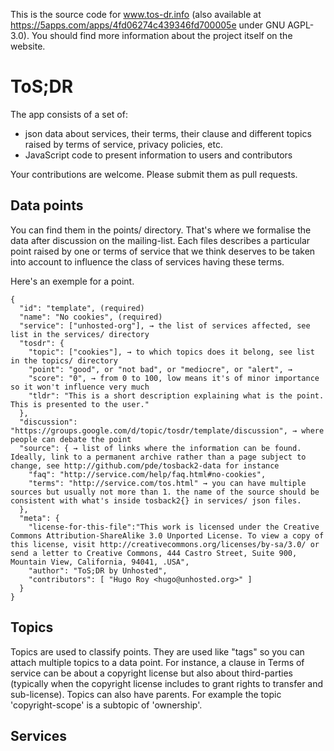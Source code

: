 This is the source code for www.tos-dr.info (also available at
https://5apps.com/apps/4fd06274c439346fd700005e under GNU AGPL-3.0). You should
find more information about the project itself on the website.

# ToS;DR

The app consists of a set of:
+ json data about services, their terms, their clause and different topics
raised by terms of service, privacy policies, etc. 
+ JavaScript code to present information to users and contributors

Your contributions are welcome. Please submit them as pull requests. 

## Data points 

You can find them in the points/ directory. That's where we formalise the data
after discussion on the mailing-list. Each files describes a particular point raised by
one or terms of service that we think deserves to be taken into account to
influence the class of services having these terms.

Here's an exemple for a point.

	{
	  "id": "template", (required)
	  "name": "No cookies", (required)
	  "service": ["unhosted-org"], → the list of services affected, see list in the services/ directory
	  "tosdr": {
	  	"topic": ["cookies"], → to which topics does it belong, see list in the topics/ directory
	  	"point": "good", or "not bad", or "mediocre", or "alert", →
	  	"score": "0", → from 0 to 100, low means it's of minor importance so it won't influence very much
	  	"tldr": "This is a short description explaining what is the point. This is presented to the user."
	  },
	  "discussion": "https://groups.google.com/d/topic/tosdr/template/discussion", → where people can debate the point
	  "source": { → list of links where the information can be found. Ideally, link to a permanent archive rather than a page subject to change, see http://github.com/pde/tosback2-data for instance
	  	"faq": "http://service.com/help/faq.html#no-cookies",
	  	"terms": "http://service.com/tos.html" → you can have multiple sources but usually not more than 1. the name of the source should be consistent with what's inside tosback2{} in services/ json files. 
	  },
	  "meta": {
	  	"license-for-this-file":"This work is licensed under the Creative Commons Attribution-ShareAlike 3.0 Unported License. To view a copy of this license, visit http://creativecommons.org/licenses/by-sa/3.0/ or send a letter to Creative Commons, 444 Castro Street, Suite 900, Mountain View, California, 94041, .USA",
	  	"author": "ToS;DR by Unhosted",
	  	"contributors": [ "Hugo Roy <hugo@unhosted.org>" ]
	  }
	}

## Topics

Topics are used to classify points. They are used like "tags" so you can attach
multiple topics to a data point. For instance, a clause in Terms of service can
be about a copyright license but also about third-parties (typically when the
copyright license includes to grant rights to transfer and sub-license). Topics
can also have parents. For example the topic 'copyright-scope' is a subtopic of
'ownership'.

## Services 


